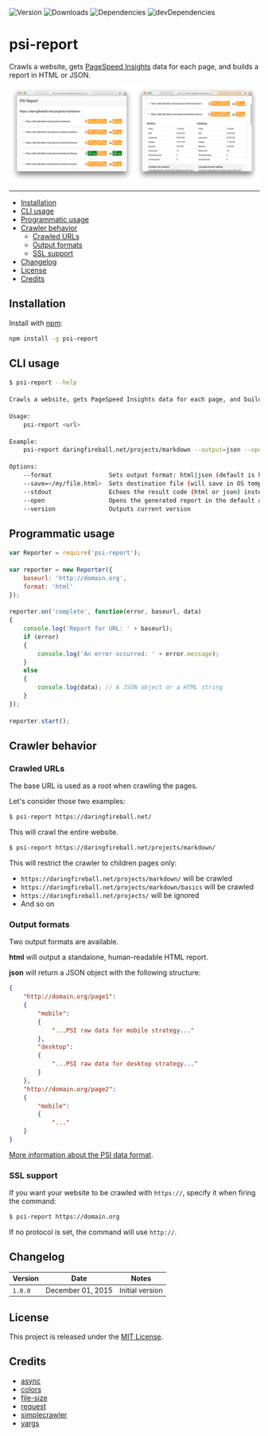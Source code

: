 ![Version](https://img.shields.io/npm/v/psi-report.svg)
![Downloads](https://img.shields.io/npm/dm/psi-report.svg)
![Dependencies](https://img.shields.io/david/johansatge/psi-report.svg)
![devDependencies](https://img.shields.io/david/dev/johansatge/psi-report.svg)

# psi-report

Crawls a website, gets [PageSpeed Insights](https://developers.google.com/speed/pagespeed/insights/) data for each page, and builds a report in HTML or JSON.

![](screenshot.png)

---

* [Installation](#installation)
* [CLI usage](#cli-usage)
* [Programmatic usage](#programmatic-usage)
* [Crawler behavior](#crawler-behavior)
    * [Crawled URLs](#crawled-urls)
    * [Output formats](#output-formats)
    * [SSL support](#ssl-support)
* [Changelog](#changelog)
* [License](#license)
* [Credits](#credits)

## Installation

Install with [npm](https://www.npmjs.com/):

```bash
npm install -g psi-report
```

## CLI usage

```bash
$ psi-report --help

Crawls a website, gets PageSpeed Insights data for each page, and builds a report in HTML or JSON

Usage:
    psi-report <url>

Example:
    psi-report daringfireball.net/projects/markdown --output=json --open

Options:
    --format                Sets output format: html|json (default is html)
    --save=</my/file.html>  Sets destination file (will save in OS temp dir if empty)
    --stdout                Echoes the result code (html or json) instead of saving it on the disk
    --open                  Opens the generated report in the default application. (OSX only)
    --version               Outputs current version
```

## Programmatic usage

```javascript
var Reporter = require('psi-report');

var reporter = new Reporter({
    baseurl: 'http://domain.org',
    format: 'html'
});

reporter.on('complete', function(error, baseurl, data)
{
    console.log('Report for URL: ' + baseurl);
    if (error)
    {
        console.log('An error occurred: ' + error.message);
    }
    else
    {
        console.log(data); // A JSON object or a HTML string
    }
});

reporter.start();
```

## Crawler behavior

### Crawled URLs

The base URL is used as a root when crawling the pages.

Let's consider those two examples:

```bash
$ psi-report https://daringfireball.net/
```

This will crawl the entire website.

```bash
$ psi-report https://daringfireball.net/projects/markdown/
```

This will restrict the crawler to children pages only:

* `https://daringfireball.net/projects/markdown/` will be crawled
* `https://daringfireball.net/projects/markdown/basics` will be crawled
* `https://daringfireball.net/projects/` will be ignored
* And so on

### Output formats

Two output formats are available.

**html** will output a standalone, human-readable HTML report.

**json** will return a JSON object with the following structure:

```json
{
    "http://domain.org/page1":
    {
        "mobile":
        {
            "...PSI raw data for mobile strategy..."
        },
        "desktop":
        {
            "...PSI raw data for desktop strategy..."
        }
    },
    "http://domain.org/page2":
    {
        "mobile":
        {
            "..."
    }
}
```

[More information about the PSI data format](https://developers.google.com/speed/docs/insights/v2/reference/pagespeedapi/runpagespeed#response).

### SSL support

If you want your website to be crawled with `https://`, specify it when firing the command:

```bash
$ psi-report https://domain.org
```

If no protocol is set, the command will use `http://`.

## Changelog

| Version | Date | Notes |
| --- | --- | --- |
| `1.0.0` | December 01, 2015 | Initial version |

## License

This project is released under the [MIT License](license).

## Credits

* [async](https://github.com/caolan/async)
* [colors](https://github.com/Marak/colors.js)
* [file-size](https://github.com/Nijikokun/file-size)
* [request](https://github.com/request/request)
* [simplecrawler](https://github.com/cgiffard/node-simplecrawler)
* [yargs](https://github.com/bcoe/yargs)
